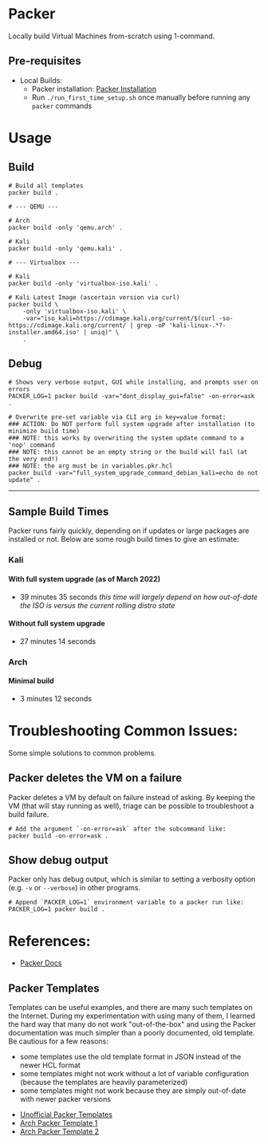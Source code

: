 # Packer

Locally build Virtual Machines from-scratch using 1-command.

## Pre-requisites

* Local Builds:
  * Packer installation: [Packer Installation](https://learn.hashicorp.com/tutorials/packer/get-started-install-cli)
  * Run `./run_first_time_setup.sh` once manually before running any `packer` commands

# Usage

## Build
```shell
# Build all templates
packer build .

# --- QEMU ---

# Arch
packer build -only 'qemu.arch' .

# Kali
packer build -only 'qemu.kali' .

# --- Virtualbox ---

# Kali
packer build -only 'virtualbox-iso.kali' .

# Kali Latest Image (ascertain version via curl)
packer build \
    -only 'virtualbox-iso.kali' \
    -var="iso_kali=https://cdimage.kali.org/current/$(curl -so- https://cdimage.kali.org/current/ | grep -oP 'kali-linux-.*?-installer.amd64.iso' | uniq)" \
    .
```

## Debug
```shell
# Shows very verbose output, GUI while installing, and prompts user on errors
PACKER_LOG=1 packer build -var="dont_display_gui=false" -on-error=ask .

# Overwrite pre-set variable via CLI arg in key=value format:
### ACTION: Do NOT perform full system upgrade after installation (to minimize build time)
### NOTE: this works by overwriting the system update command to a 'nop' command 
### NOTE: this cannot be an empty string or the build will fail (at the very end!)
### NOTE: the arg must be in variables.pkr.hcl
packer build -var="full_system_upgrade_command_debian_kali=echo do not update" .
```

---

## Sample Build Times

Packer runs fairly quickly, depending on if updates or large packages are installed or not. Below are some rough build times to give an estimate:

### Kali

#### With full system upgrade (as of March 2022)
* 39 minutes 35 seconds
_this time will largely depend on how out-of-date the ISO is versus the current rolling distro state_

#### Without full system upgrade
* 27 minutes 14 seconds

### Arch

#### Minimal build
* 3 minutes 12 seconds

# Troubleshooting Common Issues:

Some simple solutions to common problems.

## Packer deletes the VM on a failure

Packer deletes a VM by default on failure instead of asking. By keeping the VM (that will stay running as well), triage can be possible to troubleshoot a build failure.

```shell
# Add the argument `-on-error=ask` after the subcommand like:
packer build -on-error=ask .
```

## Show debug output

Packer only has debug output, which is similar to setting a verbosity option (e.g. `-v` or `--verbose`) in other programs.

```shell
# Append `PACKER_LOG=1` environment variable to a packer run like:
PACKER_LOG=1 packer build .
```

# References:

* [Packer Docs](https://www.packer.io/docs)

## Packer Templates 
Templates can be useful examples, and there are many such templates on the Internet. During my experimentation with using many of them, I learned the hard way that many do not work "out-of-the-box" and using the Packer documentation was much simpler than a poorly documented, old template. Be cautious for a few reasons:
- some templates use the old template format in JSON instead of the newer HCL format
- some templates might not work without a lot of variable configuration (because the templates are heavily parameterized)
- some templates might not work because they are simply out-of-date with newer packer versions

* [Unofficial Packer Templates](https://github.com/chef/bento/tree/main/packer_templates)
* [Arch Packer Template 1](https://github.com/conao3/packer-manjaro/blob/master/manjaro-template.json)
* [Arch Packer Template 2](https://github.com/safenetwork-community/mai-in-a-box)
